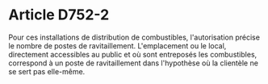 # Article D752-2

Pour ces installations de distribution de combustibles, l'autorisation précise le nombre de postes de ravitaillement. L'emplacement ou le local, directement accessibles au public et où sont entreposés les combustibles, correspond à un poste de ravitaillement dans l'hypothèse où la clientèle ne se sert pas elle-même.
